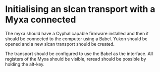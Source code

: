 # Initialising an slcan transport with a Myxa connected
The myxa should have a Cyphal capable firmware installed and then it should be connected to the computer using a Babel. Yukon should be opened and a new slcan transport should be created.

The transport should be configured to use the Babel as the interface. All registers of the Myxa should be visible, reread should be possible by holding the alt-key.